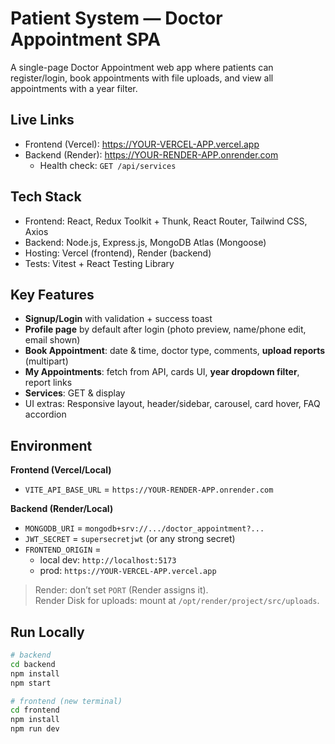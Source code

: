 # Patient System — Doctor Appointment SPA

A single-page Doctor Appointment web app where patients can register/login, book appointments with file uploads, and view all appointments with a year filter.

## Live Links
- Frontend (Vercel): https://YOUR-VERCEL-APP.vercel.app
- Backend (Render): https://YOUR-RENDER-APP.onrender.com
  - Health check: `GET /api/services`

## Tech Stack
- Frontend: React, Redux Toolkit + Thunk, React Router, Tailwind CSS, Axios
- Backend: Node.js, Express.js, MongoDB Atlas (Mongoose)
- Hosting: Vercel (frontend), Render (backend)
- Tests: Vitest + React Testing Library

## Key Features
- **Signup/Login** with validation + success toast
- **Profile page** by default after login (photo preview, name/phone edit, email shown)
- **Book Appointment**: date & time, doctor type, comments, **upload reports** (multipart)
- **My Appointments**: fetch from API, cards UI, **year dropdown filter**, report links
- **Services**: GET & display
- UI extras: Responsive layout, header/sidebar, carousel, card hover, FAQ accordion

## Environment
**Frontend (Vercel/Local)**  
- `VITE_API_BASE_URL` = `https://YOUR-RENDER-APP.onrender.com`

**Backend (Render/Local)**
- `MONGODB_URI` = `mongodb+srv://.../doctor_appointment?...`
- `JWT_SECRET` = `supersecretjwt` (or any strong secret)
- `FRONTEND_ORIGIN` =
  - local dev: `http://localhost:5173`
  - prod: `https://YOUR-VERCEL-APP.vercel.app`

> Render: don’t set `PORT` (Render assigns it).  
> Render Disk for uploads: mount at `/opt/render/project/src/uploads`.

## Run Locally
```bash
# backend
cd backend
npm install
npm start

# frontend (new terminal)
cd frontend
npm install
npm run dev
